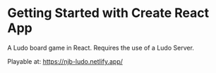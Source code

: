 # Getting Started with Create React App

A Ludo board game in React.
Requires the use of a Ludo Server.
 
Playable at: https://njb-ludo.netlify.app/
